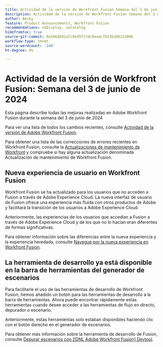 ```yaml
---
title: Actividad de la versión de Workfront Fusion Semana del 3 de junio de 2024
description: Actividad de la versión de Workfront Fusion Semana del 3 de junio de 2024
author: Becky
feature: Product Announcements, Workfront Fusion
recommendations: noDisplay, noCatalog
hidefromtoc: true
source-git-commit: 6e206db92afc9ed5f27dc9ea4cf813b3d621d00b
workflow-type: tm+mt
source-wordcount: '244'
ht-degree: 0%

---
```


# Actividad de la versión de Workfront Fusion: Semana del 3 de junio de 2024

Esta página describe todas las mejoras realizadas en Adobe Workfront Fusion durante la semana del 3 de junio de 2024

Para ver una lista de todos los cambios recientes, consulte [Actividad de la versión de Adobe Workfront Fusion](../../../product-announcements/product-releases/fusion-release-activity/fusion-release-activity.md).

Para obtener una lista de las correcciones de errores recientes en Workfront Fusion, consulte la [Actualizaciones de mantenimiento de Workfront](https://experienceleague.adobe.com/docs/workfront-known-issues/releases/current-updates.html) y compruebe si hay alguna actualización denominada Actualización de mantenimiento de Workfront Fusion.

## Nueva experiencia de usuario en Workfront Fusion

Workfront Fusion se ha actualizado para los usuarios que no acceden a Fusion a través de Adobe Experience Cloud. La nueva interfaz de usuario de Fusion ofrece una experiencia más fluida con otros productos de Adobe y facilitará la transición de los usuarios a Adobe Experience Cloud.

Anteriormente, las experiencias de los usuarios que accedían a Fusion a través de Adobe Experience Cloud y de los que no lo hacían eran diferentes de formas significativas.

Para obtener información sobre las diferencias entre la nueva experiencia y la experiencia heredada, consulte [Navegue por la nueva experiencia en Workfront Fusion](/help/quicksilver/workfront-fusion/get-started/new-fusion-ui.md).

## La herramienta de desarrollo ya está disponible en la barra de herramientas del generador de escenarios

Para facilitarle el uso de las herramientas de desarrollo de Workfront Fusion, hemos añadido un botón para las herramientas de desarrollo a la barra de herramientas. Ahora puede encontrar rápidamente estas herramientas cuando desee acceder a las herramientas de flujo en directo, depurador o escenario.

Anteriormente, estas herramientas solo estaban disponibles haciendo clic con el botón derecho en el generador de escenarios.

Para obtener más información sobre la herramienta de desarrollo de Fusion, consulte [Depurar escenarios con [!DNL Adobe Workfront Fusion] Devtool](/help/quicksilver/workfront-fusion/scenarios/debug-scenarios-with-dev-tool.md).

